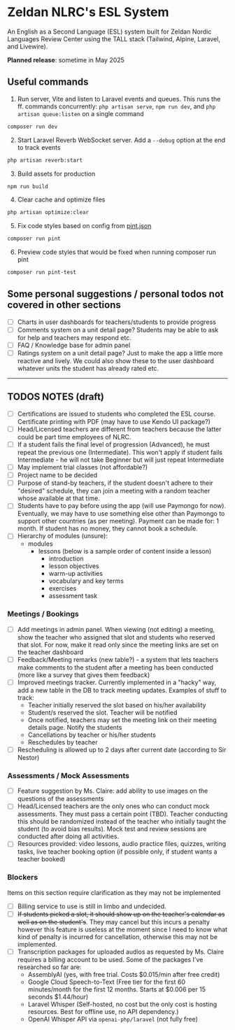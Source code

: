 # Zeldan NLRC's ESL System

An English as a Second Language (ESL) system built for Zeldan Nordic Languages Review Center using the TALL stack (Tailwind, Alpine, Laravel, and Livewire).

**Planned release**: sometime in May 2025

## Useful commands

1. Run server, Vite and listen to Laravel events and queues. This runs the ff. commands concurrently: ``php artisan serve``, ``npm run dev``, and ``php artisan queue:listen`` on a single command

```bash
composer run dev
```

2. Start Laravel Reverb WebSocket server. Add a ``--debug`` option at the end to track events
```bash
php artisan reverb:start
```

3. Build assets for production

```bash
npm run build
```

4. Clear cache and optimize files

```bash
php artisan optimize:clear
```

5. Fix code styles based on config from [pint.json](https://github.com/dnextreme88/nlrc-esl-system/blob/main/pint.json)

```bash
composer run pint
```

6. Preview code styles that would be fixed when running composer run pint

```bash
composer run pint-test
```

## Some personal suggestions / personal todos not covered in other sections
- [ ] Charts in user dashboards for teachers/students to provide progress
- [ ] Comments system on a unit detail page? Students may be able to ask for help and teachers may respond etc.
- [ ] FAQ / Knowledge base for admin panel
- [ ] Ratings system on a unit detail page? Just to make the app a little more reactive and lively. We could also show these to the user dashboard whatever units the student has already rated etc.

---

## TODOS NOTES (draft)
- [ ] Certifications are issued to students who completed the ESL course. Certificate printing with PDF (may have to use Kendo UI package?)
- [ ] Head/Licensed teachers are different from teachers because the latter could be part time employees of NLRC.
- [ ] If a student fails the final level of progression (Advanced), he must repeat the previous one (Intermediate). This won't apply if student fails Intermediate - he will not take Beginner but will just repeat Intermediate
- [ ] May implement trial classes (not affordable?)
- [ ] Project name to be decided
- [ ] Purpose of stand-by teachers, if the student doesn't adhere to their "desired" schedule, they can join a meeting with a random teacher whose available at that time.
- [ ] Students have to pay before using the app (will use Paymongo for now). Eventually, we may have to use something else other than Paymongo to support other countries (as per meeting). Payment can be made for: 1 month. If student has no money, they cannot book a schedule.
- [ ] Hierarchy of modules (unsure):
  * modules
    * lessons (below is a sample order of content inside a lesson)
      * introduction
      * lesson objectives
      * warm-up activities
      * vocabulary and key terms
      * exercises
      * assessment task

### Meetings / Bookings
- [ ] Add meetings in admin panel. When viewing (not editing) a meeting, show the teacher who assigned that slot and students who reserved that slot. For now, make it read only since the meeting links are set on the teacher dashboard
- [ ] Feedback/Meeting remarks (new table?) - a system that lets teachers make comments to the student after a meeting has been conducted (more like a survey that gives them feedback)
- [ ] Improved meetings tracker. Currently implemented in a "hacky" way, add a new table in the DB to track meeting updates. Examples of stuff to track:
  * Teacher initially reserved the slot based on his/her availability
  * Student/s reserved the slot. Teacher will be notified
  * Once notified, teachers may set the meeting link on their meeting details page. Notify the students
  * Cancellations by teacher or his/her students
  * Reschedules by teacher
- [ ] Rescheduling is allowed up to 2 days after current date (according to Sir Nestor)

### Assessments / Mock Assessments
- [ ] Feature suggestion by Ms. Claire: add ability to use images on the questions of the assessments
- [ ] Head/Licensed teachers are the only ones who can conduct mock assessments. They must pass a certain point (TBD). Teacher conducting this should be randomized instead of the teacher who initially taught the student (to avoid bias results). Mock test and review sessions are conducted after doing all activities.
- [ ] Resources provided: video lessons, audio practice files, quizzes, writing tasks, live teacher booking option (if possible only, if student wants a teacher booked)

### Blockers

Items on this section require clarification as they may not be implemented

- [ ] Billing service to use is still in limbo and undecided.
- [ ] ~~If students picked a slot, it should show up on the teacher's calendar as well as on the student's~~. They may cancel but this incurs a penalty however this feature is useless at the moment since I need to know what kind of penalty is incurred for cancellation, otherwise this may not be implemented.
- [ ] Transcription packages for uploaded audios as requested by Ms. Claire requires a billing account to be used. Some of the packages I've researched so far are:
  - AssemblyAI (yes, with free trial. Costs $0.015/min after free credit)
  - Google Cloud Speech-to-Text (Free tier for the first 60 minutes/month for the first 12 months. Starts at \$0.006 per 15 seconds $1.44/hour)
  - Laravel Whisper (Self-hosted, no cost but the only cost is hosting resources. Best for offline use, no API dependency.)
  - OpenAI Whisper API via ```openai-php/laravel``` (not fully free)
